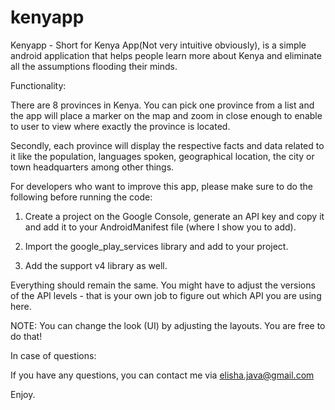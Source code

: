 kenyapp
=======

Kenyapp - Short for Kenya App(Not very intuitive obviously), is a simple android application that helps people learn more about Kenya and eliminate all the assumptions flooding their minds.

Functionality:

There are 8 provinces in Kenya. You can pick one province from a list and the app will place a marker on the map and zoom in close enough to enable to user to view where exactly the province is located. 

Secondly, each province will display the respective facts and data related to it like the population, languages spoken, geographical location, the city or town headquarters among other things.

For developers who want to improve this app, please make sure to do the following before running the code:

1. Create a project on the Google Console, generate an API key and copy it and add it to your AndroidManifest file (where I show you to add).

2. Import the google_play_services library and add to your project.
2. Add the support v4 library as well. 

Everything should remain the same. You might have to adjust the versions of the API levels - that is your own job to figure out which API you are using here.

NOTE:
You can change the look (UI) by adjusting the layouts. You are free to do that!

In case of questions:

If you have any questions, you can contact me via elisha.java@gmail.com

Enjoy.



